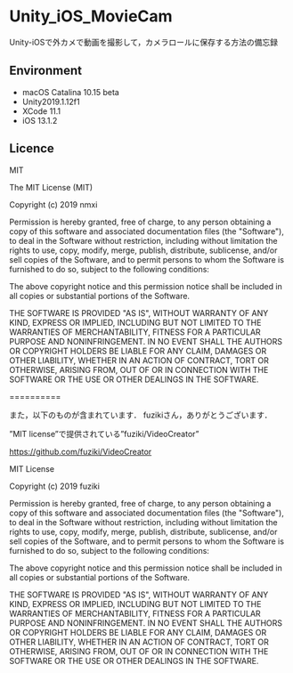 # Unity_iOS_MovieCam
Unity-iOSで外カメで動画を撮影して，カメラロールに保存する方法の備忘録



## Environment
- macOS Catalina 10.15 beta
- Unity2019.1.12f1
- XCode 11.1
- iOS 13.1.2

## Licence
MIT

The MIT License (MIT)

Copyright (c) 2019 nmxi

Permission is hereby granted, free of charge, to any person obtaining a copy of this software and associated documentation files (the "Software"), to deal in the Software without restriction, including without limitation the rights to use, copy, modify, merge, publish, distribute, sublicense, and/or sell copies of the Software, and to permit persons to whom the Software is furnished to do so, subject to the following conditions:

The above copyright notice and this permission notice shall be included in all copies or substantial portions of the Software.

THE SOFTWARE IS PROVIDED "AS IS", WITHOUT WARRANTY OF ANY KIND, EXPRESS OR IMPLIED, INCLUDING BUT NOT LIMITED TO THE WARRANTIES OF MERCHANTABILITY, FITNESS FOR A PARTICULAR PURPOSE AND NONINFRINGEMENT. IN NO EVENT SHALL THE AUTHORS OR COPYRIGHT HOLDERS BE LIABLE FOR ANY CLAIM, DAMAGES OR OTHER LIABILITY, WHETHER IN AN ACTION OF CONTRACT, TORT OR OTHERWISE, ARISING FROM, OUT OF OR IN CONNECTION WITH THE SOFTWARE OR THE USE OR OTHER DEALINGS IN THE SOFTWARE.

==========

また，以下のものが含まれています．
fuzikiさん，ありがとうございます．

”MIT license”で提供されている”fuziki/VideoCreator”

https://github.com/fuziki/VideoCreator

MIT License

Copyright (c) 2019 fuziki

Permission is hereby granted, free of charge, to any person obtaining a copy
of this software and associated documentation files (the "Software"), to deal
in the Software without restriction, including without limitation the rights
to use, copy, modify, merge, publish, distribute, sublicense, and/or sell
copies of the Software, and to permit persons to whom the Software is
furnished to do so, subject to the following conditions:

The above copyright notice and this permission notice shall be included in all
copies or substantial portions of the Software.

THE SOFTWARE IS PROVIDED "AS IS", WITHOUT WARRANTY OF ANY KIND, EXPRESS OR
IMPLIED, INCLUDING BUT NOT LIMITED TO THE WARRANTIES OF MERCHANTABILITY,
FITNESS FOR A PARTICULAR PURPOSE AND NONINFRINGEMENT. IN NO EVENT SHALL THE
AUTHORS OR COPYRIGHT HOLDERS BE LIABLE FOR ANY CLAIM, DAMAGES OR OTHER
LIABILITY, WHETHER IN AN ACTION OF CONTRACT, TORT OR OTHERWISE, ARISING FROM,
OUT OF OR IN CONNECTION WITH THE SOFTWARE OR THE USE OR OTHER DEALINGS IN THE
SOFTWARE.
